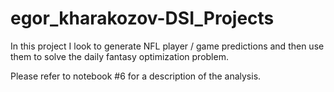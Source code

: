 # egor_kharakozov-DSI_Projects


In this project I look to generate NFL player / game predictions and then use them to solve the daily fantasy optimization problem. 

Please refer to notebook #6 for a description of the analysis.

